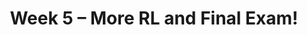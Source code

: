 ---
    title: Week 5 – More RL and Final Exam!
    weekNumber: 5
    days:
      - date: 2023-7-31
        events:
          "**LEC 15**{: .label .label-lecture } TBA":
            # "[🎥]()"
      - date: 2023-8-1
        events:
          "**LEC 16**{: .label .label-lecture } TBA":
            # "[🎥]()"
          "**QUIZ 5**{: .label .label-disc } **Quiz 5**":
      - date: 2023-8-2
        events:
          "**LEC 17**{: .label .label-lecture } TBA":
            # "[🎥]()"  

      - date: 2023-8-3
        events:
          "**Final**{: .label .label-exam } **Final Exam!**":
          "**Refl 5**{: .label .label-reflect } [Reflection 5 due](https://canvas.ucsd.edu/courses/47968/assignments/659981)":
      - date: 2023-8-4
        events:
          "**HW 5**{: .label .label-hw } [HW 5 due](https://canvas.ucsd.edu/courses/47968/assignments/659977)":         
---